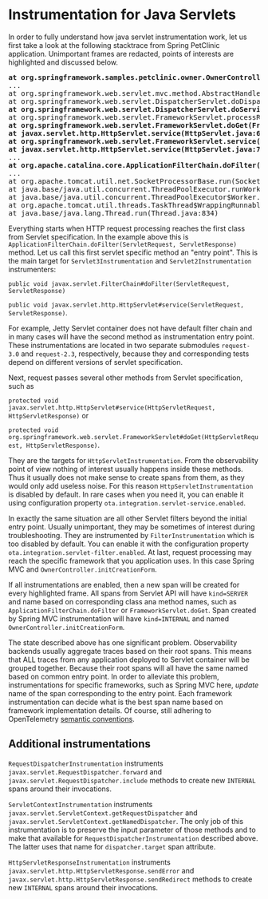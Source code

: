 # Instrumentation for Java Servlets

In order to fully understand how java servlet instrumentation work,
let us first take a look at the following stacktrace from Spring PetClinic application.
Unimportant frames are redacted, points of interests are highlighted and discussed below.

<pre>
<b>at org.springframework.samples.petclinic.owner.OwnerController.initCreationForm(OwnerController.java:60)</b>
...
at org.springframework.web.servlet.mvc.method.AbstractHandlerMethodAdapter.handle(AbstractHandlerMethodAdapter.java:87)
at org.springframework.web.servlet.DispatcherServlet.doDispatch(DispatcherServlet.java:1040)
<b>at org.springframework.web.servlet.DispatcherServlet.doService(DispatcherServlet.java:943)</b>
at org.springframework.web.servlet.FrameworkServlet.processRequest(FrameworkServlet.java:1006)
<b>at org.springframework.web.servlet.FrameworkServlet.doGet(FrameworkServlet.java:898)</b>
<b>at javax.servlet.http.HttpServlet.service(HttpServlet.java:634)</b>
<b>at org.springframework.web.servlet.FrameworkServlet.service(FrameworkServlet.java:883)</b>
<b>at javax.servlet.http.HttpServlet.service(HttpServlet.java:741)</b>
...
<b>at org.apache.catalina.core.ApplicationFilterChain.doFilter(ApplicationFilterChain.java:166)</b>
...
at org.apache.tomcat.util.net.SocketProcessorBase.run(SocketProcessorBase.java:49)
at java.base/java.util.concurrent.ThreadPoolExecutor.runWorker(ThreadPoolExecutor.java:1128)
at java.base/java.util.concurrent.ThreadPoolExecutor$Worker.run(ThreadPoolExecutor.java:628)
at org.apache.tomcat.util.threads.TaskThread$WrappingRunnable.run(TaskThread.java:61)
at java.base/java.lang.Thread.run(Thread.java:834)
</pre>

Everything starts when HTTP request processing reaches the first class from Servlet specification.
In the example above this is `ApplicationFilterChain.doFilter(ServletRequest, ServletResponse)` method.
Let us call this first servlet specific method an "entry point".
This is the main target for `Servlet3Instrumentation` and `Servlet2Instrumentation` instrumenters:

`public void javax.servlet.FilterChain#doFilter(ServletRequest, ServletResponse)`

`public void javax.servlet.http.HttpServlet#service(ServletRequest, ServletResponse)`.

For example, Jetty Servlet container does not have default filter chain and in many cases will have
the second method as instrumentation entry point.
These instrumentations are located in two separate submodules `request-3.0` and `request-2.3`, respectively,
because they and corresponding tests depend on different versions of servlet specification.

Next, request passes several other methods from Servlet specification, such as

`protected void javax.servlet.http.HttpServlet#service(HttpServletRequest, HttpServletResponse)` or

`protected void org.springframework.web.servlet.FrameworkServlet#doGet(HttpServletRequest, HttpServletResponse)`.

They are the targets for `HttpServletInstrumentation`.
From the observability point of view nothing of interest usually happens inside these methods.
Thus it usually does not make sense to create spans from them, as they would only add useless noise.
For this reason `HttpServletInstrumentation` is disabled by default.
In rare cases when you need it, you can enable it using configuration property `ota.integration.servlet-service.enabled`.

In exactly the same situation are all other Servlet filters beyond the initial entry point.
Usually unimportant, they may be sometimes of interest during troubleshooting.
They are instrumented by `FilterInstrumentation` which is too disabled by default.
You can enable it with the configuration property `ota.integration.servlet-filter.enabled`.
At last, request processing may reach the specific framework that you application uses.
In this case Spring MVC and `OwnerController.initCreationForm`.

If all instrumentations are enabled, then a new span will be created for every highlighted frame.
All spans from Servlet API will have `kind=SERVER` and name based on corresponding class ana method names,
such as `ApplicationFilterChain.doFilter` or `FrameworkServlet.doGet`.
Span created by Spring MVC instrumentation will have `kind=INTERNAL` and named `OwnerController.initCreationForm`.

The state described above has one significant problem.
Observability backends usually aggregate traces based on their root spans.
This means that ALL traces from any application deployed to Servlet container will be grouped together.
Because their root spans will all have the same named based on common entry point.
In order to alleviate this problem, instrumentations for specific frameworks, such as Spring MVC here,
_update_ name of the span corresponding to the entry point.
Each framework instrumentation can decide what is the best span name based on framework implementation details.
Of course, still adhering to OpenTelemetry
[semantic conventions](https://github.com/open-telemetry/opentelemetry-specification/blob/master/specification/trace/semantic_conventions/http.md).

## Additional instrumentations
`RequestDispatcherInstrumentation` instruments `javax.servlet.RequestDispatcher.forward` and
`javax.servlet.RequestDispatcher.include` methods to create new `INTERNAL` spans around their 
invocations.

`ServletContextInstrumentation` instruments `javax.servlet.ServletContext.getRequestDispatcher` and
`javax.servlet.ServletContext.getNamedDispatcher`. The only job of this instrumentation is to 
preserve the input parameter of those methods and to make that available for `RequestDispatcherInstrumentation`
described above. The latter uses that name for `dispatcher.target` span attribute.

`HttpServletResponseInstrumentation` instruments `javax.servlet.http.HttpServletResponse.sendError`
and `javax.servlet.http.HttpServletResponse.sendRedirect` methods to create new `INTERNAL` spans 
around their invocations.
